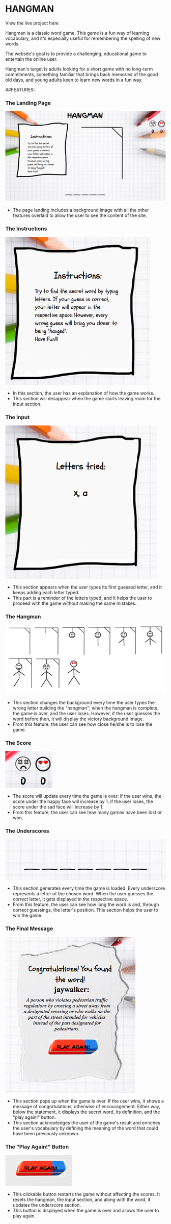 # HANGMAN
View the live project here 

Hangman is a classic word game. This game is a fun way of learning vocabulary, and it's especially useful for remembering the spelling of new words.  

The website's goal is to provide a challenging, educational game to entertain the online user. 

Hangman's target is adults looking for a short game with no long-term commitments, something familiar that brings back memories of the good old days, and young adults keen to learn new words in a fun way.  

##FEATURES:

### The Landing Page
 <img src ="readme-images/landing-page.png">

- The page landing includes a background image with all the other features overlaid to allow the user to see the content of the site.

### The Instructions
<img src="readme-images/instructions.png">

- In this section, the user has an explanation of how the game works.
- This section will desappear when the game starts leaving room for the Input section.

### The Input 
<img src="readme-images/input.png">

- This section appears when the user types its first guessed letter, and it keeps adding each letter typed.
- This part is a reminder of the letters typed, and it helps the user to proceed with the game without making the same mistakes.

### The Hangman
<img src="readme-images/hangman.png">

- This section changes the background every time the user types the wrong letter building the "hangman"; when the hangman is complete, the game is over, and the user loses. However, if the user guesses the word before then, it will display the victory background image.
- From this feature, the user can see how close he/she is to lose the game.

### The Score
<img src="readme-images/scores.png">

- The score will update every time the game is over: if the user wins, the score under the happy face will increase by 1; if the user loses, the score under the sad face will increase by 1.
- From this feature, the user can see how many games have been lost or won.

### The Underscores
<img src="readme-images/letters.png">

- This section generates every time the game is loaded. Every underscore represents a letter of the chosen word. When the user guesses the correct letter, it gets displayed in the respective space.
- From this feature, the user can see how long the word is and, through correct guessings,  the letter's position. This section helps the user to win the game.

### The Final Message
<img src="readme-images/final-message.png">

- This section pops up when the game is over. If the user wins, it shows a message of congratulations, otherwise of encouragement. Either way, below the statement, it displays the secret word, its definition, and the "play again!" button.
- This section acknowledges the user of the game's result and enriches the user's vocabulary by defining the meaning of the word that could have been previously unknown. 

### The "Play Again!" Button
<img src="readme-images/restart.png">

- This clickable button restarts the game without affecting the scores.
It resets the hangman, the input section, and along with the word, it updates the underscore section.
- This button is displayed when the game is over and allows the user to play again.